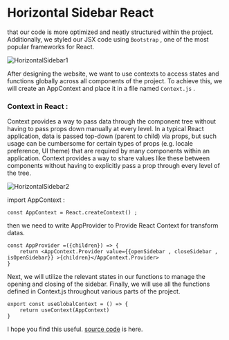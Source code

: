 # Horizontal Sidebar React

that our code is more optimized and neatly structured within the project. Additionally, we styled our JSX code using `Bootstrap` , one of the most popular frameworks for React.

![HorizontalSidebar1](https://github.com/user-attachments/assets/80ea9e1e-34f7-48a8-b5ae-436038925718)

After designing the website, we want to use contexts to access states and functions globally across all components of the project. To achieve this, we will create an AppContext and place it in a file named `Context.js` .

### Context in React : 
Context provides a way to pass data through the component tree without having to pass props down manually at every level.
In a typical React application, data is passed top-down (parent to child) via props, but such usage can be cumbersome for certain types of props (e.g. locale preference, UI theme) that are required by many components within an application. Context provides a way to share values like these between components without having to explicitly pass a prop through every level of the tree.

![HorizontalSidebar2](https://github.com/user-attachments/assets/e744d920-2969-4a2a-bdd5-4fb1e0af3bec)

import AppContext : 
```
const AppContext = React.createContext() ;

```
then we need to write AppProvider to Provide React Context for transform datas.

```
const AppProvider =({children}) => {
    return <AppContext.Provider value={{openSidebar , closeSidebar , isOpenSidebar}} >{children}</AppContext.Provider>
}
```


Next, we will utilize the relevant states in our functions to manage the opening and closing of the sidebar. Finally, we will use all the functions defined in Context.js throughout various parts of the project.

```
export const useGlobalContext = () => {
    return useContext(AppContext)
}
```

I hope you find this useful. [source code](https://github.com/aiaaee/Horizontal_Sidebar_React/tree/main/Sidebar/src) is here.
